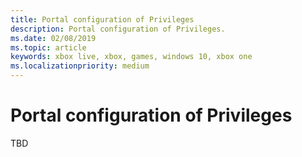 ```yaml
---
title: Portal configuration of Privileges
description: Portal configuration of Privileges.
ms.date: 02/08/2019
ms.topic: article
keywords: xbox live, xbox, games, windows 10, xbox one
ms.localizationpriority: medium
---
```

# Portal configuration of Privileges

TBD
